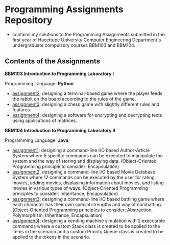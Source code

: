 # Programming Assignments Repository

* contains my solutions to the Programming Assignments submitted in the first year of Hacettepe University Computer Engineering Department's undergraduate compulsory courses BBM103 and BBM104.

## Contents of the Assignments

**BBM103 Introduction to Programming Laboratory I**

Programming Language: **Python**

* [assignment2](https://github.com/buseorak/school-assignments/tree/main/BBM103/assignment2): designing a terminal-based game where the player feeds the rabbit on the board according to the rules of the game.
* [assignment3](https://github.com/buseorak/school-assignments/tree/main/BBM103/assignment3): designing a chess game with slightly different rules and features.
* [assignment4](https://github.com/buseorak/school-assignments/tree/main/BBM103/assignment4): designing a software for encrypting and decrypting texts using applications of matrices.

**BBM104 Introduction to Programming Laboratory II**

Programming Language: **Java**

* [assignment1](https://github.com/buseorak/school-assignments/tree/main/BBM104/assignment1): designing a command-line I/O based Author-Article System where 5 specific commands can be executed to manipulate the system and the way of storing and displaying data.
                 (Object-Oriented Programming principle to consider: Encapsulation)
* [assignment2](https://github.com/buseorak/school-assignments/tree/main/BBM104/assignment2): designing a command-line I/O based Movie Database System where 12 commands can be executed by the user for rating movies, adding movies, displaying information about movies, and listing movies in various types of ways.
                 (Object-Oriented Programming principles to consider: Inheritance, Encapsulation)
* [assignment3](https://github.com/buseorak/school-assignments/tree/main/BBM104/assignment3): designing a command-line I/O based battling game where each character has their own special strengths and way of combatting.
                 (Object-Oriented Programming principles to consider: Abstraction, Polymorphism, Inheritance, Encapsulation)
* [assignment4](https://github.com/buseorak/school-assignments/tree/main/BBM104/assignment4): designing a vending machine simulation with 2 executable commands where a custom Stack class is created to be applied to the items in the scenario and a custom Priority Queue class is created to be applied to the tokens in the scenario.
